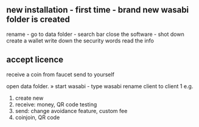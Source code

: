 ## new installation - first time - brand new wasabi folder is created
rename - go to data folder - search bar
close the software - shot down
create a wallet
write down the security words
read the info
## accept licence
receive a coin
from faucet
send to yourself



open data folder. » start wasabi - type wasabi 
rename client to client 1 e.g.


1) create new
2) receive: money, QR code testing
3) send: change avoidance feature, custom fee
4) coinjoin, QR code


